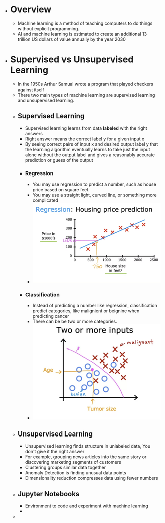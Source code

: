 - # Overview
	- Machine learning is a method of teaching computers to do things without explicit programming.
	- AI and machine learning is estimated to create an additional 13 trillion US dollars of value annually by the year 2030
- # Supervised vs Unsupervised Learning
	- In the 1950s Arthur Samual wrote a program that played checkers against itself
	- There two main types of machine learning are supervised learning and unsupervised learning.
	- ## Supervised Learning
		- Supervised learning learns from data **labeled** with the right answers
		- Right answer means the correct label y for a given input x
		- By seeing correct pairs of input x and desired output label y that the learning algorithm eventually learns to take just the input alone without the output label and gives a reasonably accurate prediction or guess of the output
		- ### Regression
			- You may use regression to predict a number, such as house price based on square feet.
			- You may use a straight light, curved line, or something more complicated
			- ![Screenshot 2022-12-12 at 11.24.22 PM.png](../assets/Screenshot_2022-12-12_at_11.24.22_PM_1670923467755_0.png)
		- ### Classification
			- Instead of predicting a number like regression, classification predict categories, like malignient or beignine when predicting cancer
			- There can be be two or more categories.
			- ![Screenshot 2022-12-12 at 11.25.32 PM.png](../assets/Screenshot_2022-12-12_at_11.25.32_PM_1670923897993_0.png)
	- ## Unsupervised Learning
		- Unsupervised learning finds structure in unlabeled data, You don't give it the right answer
		- For example, grouping news articles into the same story or discovering marketing segments of customers
		- Clustering groups similar data together
		- Anomaly Detection is finding unusual data points
		- Dimensionality reduction compresses data using fewer numbers
	- ## Jupyter Notebooks
		- Environment to code and experiment with machine learning
		-
	-
